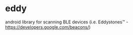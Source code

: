 # eddy
android library for scanning BLE devices (i.e. Eddystones™ - https://developers.google.com/beacons/)
